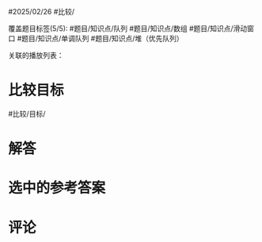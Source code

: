 #2025/02/26 #比较/

覆盖题目标签(5/5):   #题目/知识点/队列 #题目/知识点/数组 #题目/知识点/滑动窗口 #题目/知识点/单调队列 #题目/知识点/堆（优先队列）

关联的播放列表：

# 比较目标

#比较/目标/

# 解答



# 选中的参考答案



# 评论
